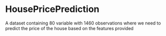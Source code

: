 # HousePricePrediction
A dataset containing 80 variable with 1460 observations where we need to predict the price of the house based on the features provided
